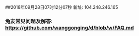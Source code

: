 ##2018年09月28日07时12分07秒 新址: 104.248.246.165
### 兔友常见问题及解答: https://github.com/wanggonging/d/blob/w/FAQ.md
